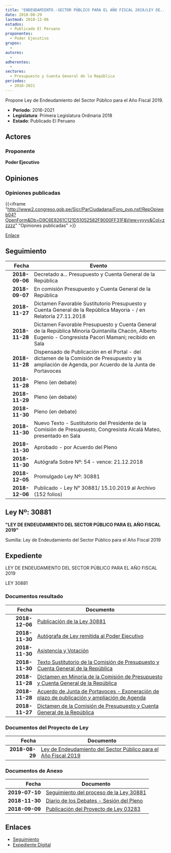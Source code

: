 ```yaml
---
title: "ENDEUDAMIENTO.-SECTOR PÚBLICO PARA EL AÑO FISCAL 2019/LEY DE..."
date: 2018-08-29
lastmod: 2018-12-06
estados: 
  - Publicado El Peruano
proponentes: 
  - Poder Ejecutivo
grupos: 
  - 
autores: 
  - 
adherentes: 
  - 
sectores: 
  - Presupuesto y Cuenta General de la República
periodos: 
  - 2016-2021
---
```


Propone Ley de Endeudamiento del Sector Público para el Año Fiscal 2019.

- **Periodo**: 2016-2021
- **Legislatura**: Primera Legislatura Ordinaria 2018
- **Estado**: Publicado El Peruano

## Actores

### Proponente

**Poder Ejecutivo**


## Opiniones

### Opiniones publicadas

{{<iframe "http://www2.congreso.gob.pe/Sicr/ParCiudadana/Foro_pvp.nsf/RepOpiweb04?OpenForm&Db=D9C6E8261C121D51052582F9000FF31F&View=yyyy&Col=zzzzz" "Opiniones publicadas" >}}

[Enlace](http://www2.congreso.gob.pe/Sicr/ParCiudadana/Foro_pvp.nsf/RepOpiweb04?OpenForm&Db=D9C6E8261C121D51052582F9000FF31F&View=yyyy&Col=zzzzz)

## Seguimiento

| Fecha | Evento |
|------:|--------|
| **2018-09-06** | Decretado a... Presupuesto y Cuenta General de la República|
| **2018-09-07** | En comisión Presupuesto y Cuenta General de la República|
| **2018-11-27** | Dictamen Favorable Sustitutorio Presupuesto y Cuenta General de la República Mayoria - / en Relatoría 27.11.2018|
| **2018-11-28** | Dictamen Favorable Presupuesto y Cuenta General de la República Minoria Quintanilla Chacón, Alberto Eugenio - Congresista Pacori Mamani; recibido en Sala|
| **2018-11-28** | Dispensado de Publicación en el Portal - del dictamen de la Comisión de Presupuesto y la ampliación de Agenda, por Acuerdo de la Junta de Portavoces|
| **2018-11-28** | Pleno (en debate)|
| **2018-11-29** | Pleno (en debate)|
| **2018-11-30** | Pleno (en debate)|
| **2018-11-30** | Nuevo Texto - Sustitutorio del Presidente de la Comisión de Presupuesto, Congresista Alcalá Mateo, presentado en Sala|
| **2018-11-30** | Aprobado - por Acuerdo del Pleno|
| **2018-11-30** | Autógrafa Sobre Nº: 54 - vence: 21.12.2018|
| **2018-12-05** | Promulgado Ley Nº: 30881|
| **2018-12-06** | Publicado - Ley N° 30881/ 15.10.2019 al Archivo (152 folios)|

## Ley Nº: 30881

**"LEY DE ENDEUDAMIENTO DEL SECTOR PÚBLICO PARA EL AÑO FISCAL 2019"**

Sumilla: Ley de Endeudamiento del Sector Público para el Año Fiscal 2019


## Expediente

LEY DE ENDEUDAMIENTO DEL SECTOR PÚBLICO PARA EL AÑO FISCAL 2019

LEY 30881


### Documentos resultado

| Fecha | Documento |
|------:|--------|
| **2018-12-06** | [Publicación de la Ley 30881](http://www.leyes.congreso.gob.pe/Documentos/2016_2021/ADLP/Normas_Legales/30881-LEY.pdf) |
| **2018-11-30** | [Autógrafa de Ley remitida al Poder Ejecutivo](http://www.leyes.congreso.gob.pe/Documentos/2016_2021/ADLP/Texto_Aprobado/AU0328320181130.pdf) |
| **2018-11-30** | [Asistencia y Votación](http://www.leyes.congreso.gob.pe/Documentos/2016_2021/Asistencia_y_Votacion/Proyectos_de_Ley/AV0328320181130.pdf) |
| **2018-11-30** | [Texto Sustitutorio de la Comisión de Presupuesto y Cuenta General de la República](http://www.leyes.congreso.gob.pe/Documentos/2016_2021/Texto_Sustitutorio/Proyectos_de_Ley/TS0328320181130.pdf) |
| **2018-11-28** | [Dictamen en Minoría de la Comisión de Presupuesto y Cuenta General de la República](http://www.leyes.congreso.gob.pe/Documentos/2016_2021/Dictamenes/Proyectos_de_Ley/03283DC17MIN20181128.pdf) |
| **2018-11-28** | [Acuerdo de Junta de Portavoces - Exoneración de plazo de publicación y ampliación de Agenda](http://www.leyes.congreso.gob.pe/Documentos/2016_2021/Acuerdos/Junta_Portavoces/AJP0328220181128.pdf) |
| **2018-11-27** | [Dictamen de la Comisión de Presupuesto y Cuenta General de la República](http://www.leyes.congreso.gob.pe/Documentos/2016_2021/Dictamenes/Proyectos_de_Ley/03283DC17MAY20181127.pdf) |

### Documentos del Proyecto de Ley

| Fecha | Documento |
|------:|--------|
| **2018-08-29** | [Ley de Endeudamiento del Sector Público para el Año Fiscal 2019](http://www.leyes.congreso.gob.pe/Documentos/2016_2021/Proyectos_de_Ley_y_de_Resoluciones_Legislativas/PL0328320180829..PDF) |

### Documentos de Anexo

| Fecha | Documento |
|------:|--------|
| **2019-07-10** | [Seguimiento del proceso de la Ley 30881](http://www.leyes.congreso.gob.pe/Documentos/2016_2021/Seguimiento_de_Proyectos_de_Ley/03283PL20190710.pdf) |
| **2018-11-30** | [Diario de los Debates - Sesión del Pleno](http://www2.congreso.gob.pe/Sicr/DiarioDebates/Publicad.nsf/SesionesPleno/05256D6E0073DFE9052583560001161D/$FILE/PLO-2018-16B.pdf) |
| **2018-09-09** | [Publicación del Proyecto de Ley 03283](http://www.leyes.congreso.gob.pe/Documentos/2016_2021/Proyectos_de_Ley_y_de_Resoluciones_Legislativas/PL0328220180909.pdf) |

## Enlaces 

- [Seguimiento](http://www2.congreso.gob.pehttp://www2.congreso.gob.pe/Sicr/TraDocEstProc/CLProLey2016.nsf/f7fff46988ca05b1052578e100829cc7/d1ffba051baf96dc052582f9000d3e1c?OpenDocument)
- [Expediente Digital](http://www2.congreso.gob.pehttp://www2.congreso.gob.pe/Sicr/TraDocEstProc/CLProLey2016.nsf/f7fff46988ca05b1052578e100829cc7/d1ffba051baf96dc052582f9000d3e1c?OpenDocument&Click=05257FB7005EB655.eb71d0cf91d8294e05256cdf006b5706/$Body/0.1C6C)

